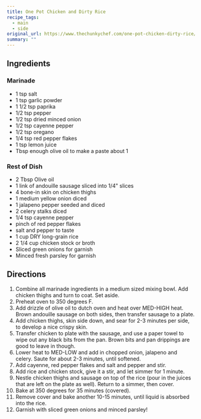 ```yaml
---
title: One Pot Chicken and Dirty Rice
recipe_tags:
  - main
  - side
original_url: https://www.thechunkychef.com/one-pot-chicken-dirty-rice/
summary: ""
---
```


## Ingredients
### Marinade
* 1 tsp salt
* 1 tsp garlic powder
* 1 1/2 tsp paprika
* 1/2 tsp pepper
* 1/2 tsp dried minced onion
* 1/2 tsp cayenne pepper
* 1/2 tsp oregano
* 1/4 tsp red pepper flakes
* 1 tsp lemon juice
* Tbsp enough olive oil to make a paste about 1

### Rest of Dish

* 2 Tbsp Olive oil
* 1 link of andouille sausage sliced into 1/4" slices
* 4 bone-in skin on chicken thighs
* 1 medium yellow onion diced
* 1 jalapeno pepper seeded and diced
* 2 celery stalks diced
* 1/4 tsp cayenne pepper
* pinch of red pepper flakes
* salt and pepper to taste
* 1 cup DRY long-grain rice
* 2 1/4 cup chicken stock or broth
* Sliced green onions for garnish
* Minced fresh parsley for garnish

## Directions

1. Combine all marinade ingredients in a medium sized mixing bowl. Add chicken thighs and turn to coat. Set aside.
1. Preheat oven to 350 degrees F.
1. Add drizzle of olive oil to dutch oven and heat over MED-HIGH heat. Brown andouille sausage on both sides, then transfer sausage to a plate.
1. Add chicken thighs, skin side down, and sear for 2-3 minutes per side, to develop a nice crispy skin.
1. Transfer chicken to plate with the sausage, and use a paper towel to wipe out any black bits from the pan. Brown bits and pan drippings are good to leave in though.
1. Lower heat to MED-LOW and add in chopped onion, jalapeno and celery. Saute for about 2-3 minutes, until softened.
1. Add cayenne, red pepper flakes and salt and pepper and stir.
1. Add rice and chicken stock, give it a stir, and let simmer for 1 minute.
1. Nestle chicken thighs and sausage on top of the rice (pour in the juices that are left on the plate as well). Return to a simmer, then cover.
1. Bake at 350 degrees for 35 minutes (covered).
1. Remove cover and bake another 10-15 minutes, until liquid is absorbed into the rice.
1. Garnish with sliced green onions and minced parsley!